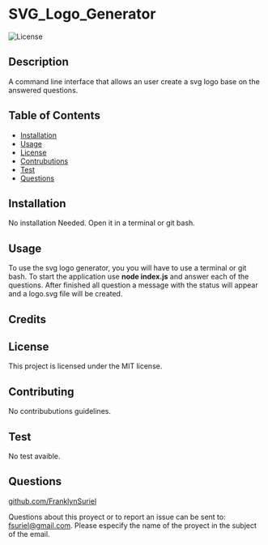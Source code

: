 # SVG_Logo_Generator
 
![License](https://img.shields.io/badge/license-MIT-green)
  
## Description
  
A command line interface that allows an user create a svg logo base on the answered questions.  

## Table of Contents

  - [Installation](#Installation)
  - [Usage](#Usage)
  - [License](#License)
  - [Contrubutions](#Contributions)
  - [Test](#Test)
  - [Questions](#Questions)

## Installation

No installation Needed. Open it in a terminal or git bash.

## Usage

To use the svg logo generator, you you will have to use a terminal or git bash. To start the application use **node index.js** and answer each of the questions. After finished all question a message with the status will appear and a logo.svg file will be created.



## Credits



## License

This project is licensed under the MIT license.

## Contributing

No contribubutions guidelines.

## Test

No test avaible.

## Questions

[github.com/FranklynSuriel](https://github.com/FranklynSuriel)

Questions about this proyect or to report an issue can be sent to:
fsuriel@gmail.com. Please especify the name of the proyect in the subject of the email.